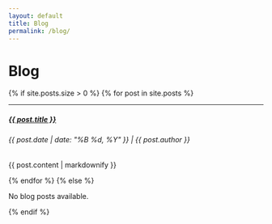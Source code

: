 ```yaml
---
layout: default
title: Blog
permalink: /blog/
---
```


<h1>Blog</h1>
<div class="container-fluid">

  {% if site.posts.size > 0 %}
    {% for post in site.posts %}
      <hr>
      <div class="row blog-entry">
        <div class="col-md-6"> 
          <h5><a href="{{ post.url }}" class="blog-title">{{ post.title }}</a></h5>
          <h6 class="blog-meta">{{ post.date | date: "%B %d, %Y" }} | {{ post.author }}</h6>
          <p>{{ post.content | markdownify }}</p> 
        </div>
      </div>
    {% endfor %}
  {% else %}
    <p>No blog posts available.</p>
  {% endif %}

</div>
